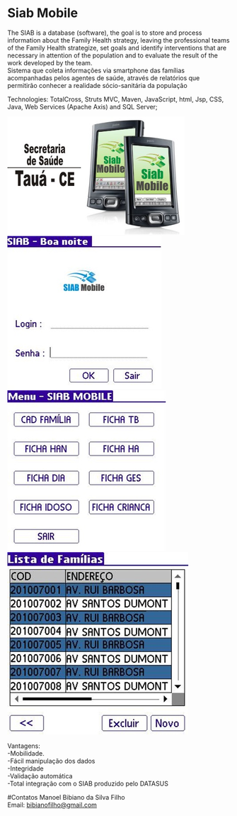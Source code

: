 # Siab Mobile

The SIAB is a database (software), the goal is to store and process information about the Family Health strategy, leaving the professional teams of the Family Health strategize, set goals and identify interventions that are necessary in attention of the population and to evaluate the result of the work developed by the team. <BR>
Sistema que coleta informações via smartphone das famílias acompanhadas  pelos agentes de saúde, através de relatórios que  permitirão conhecer a realidade sócio-sanitária da população<BR>


Technologies: TotalCross, Struts MVC, Maven, JavaScript, html, Jsp, CSS, Java, Web Services (Apache Axis) and SQL Server;


![Caution image](DOCS/telas/siab_principal.jpg)<br>
![Caution image](DOCS/telas/mobile/login.jpg)
![Caution image](DOCS/telas/mobile/Menu.jpg)<BR>
![Caution image](DOCS/telas/mobile/listaFamilia.jpg)<BR>


Vantagens:<BR>
-Mobilidade.<BR>
-Fácil manipulação dos dados<BR>
-Integridade<BR>
-Validação automática<BR>
-Total integração com o SIAB produzido pelo DATASUS<BR>

#Contatos
Manoel Bibiano da Silva Filho<BR>
Email: bibianofilho@gmail.com

